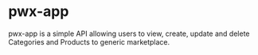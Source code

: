 # pwx-app
pwx-app is a simple API allowing users to view, create, update and delete Categories and Products to generic marketplace.
